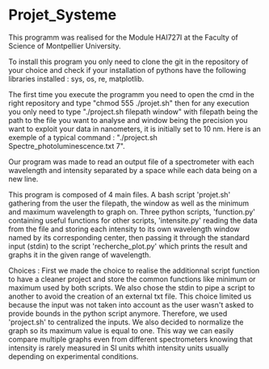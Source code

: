 # Projet_Systeme
This programm was realised for the Module HAI727I at the Faculty of Science of Montpellier University.

To install this program you only need to clone the git in the repository of your choice and check if your installation of pythons have the following libraries installed : sys, os, re, matplotlib.

The first time you execute the programm you need to open the cmd in the right repository and type "chmod 555 ./projet.sh" then for any execution you only need to type "./project.sh filepath window" with filepath being the path to the file you want to analyse and window being the precision you want to exploit your data in nanometers, it is initially set to 10 nm. 
Here is an exemple of a typical command : "./project.sh Spectre_photoluminescence.txt 7".

Our program was made to read an output file of a spectrometer with each wavelength and intensity separated by a space while each data being on a new line.

This program is composed of 4 main files. A bash script 'projet.sh' gathering from the user the filepath, the window as well as the minimum and maximum wavelength to graph on. 
Three python scripts, 'function.py' containing useful functions for other scripts, 'intensite.py' reading the data from the file and storing each intensity to its own wavelength window named by its corresponding center, then passing it through the standard input (stdin) to the script 'recherche_plot.py' which prints the result and graphs it in the given range of wavelength.   

Choices :
First we made the choice to realise the additionnal script function to have a cleaner project and store the common functions like minimum or maximum used by both scripts. We also chose the stdin to pipe a script to another to avoid the creation of an external txt file. This choice limited us because the input was not taken into account as the user wasn't asked to provide bounds in the python script anymore. Therefore, we used 'project.sh' to centralized the inputs. We also decided to normalize the graph so its maximum value is equal to one. This way we can easily compare multiple graphs even from different spectrometers knowing that intensity is rarely measured in SI units whith intensity units usually depending on experimental conditions.
